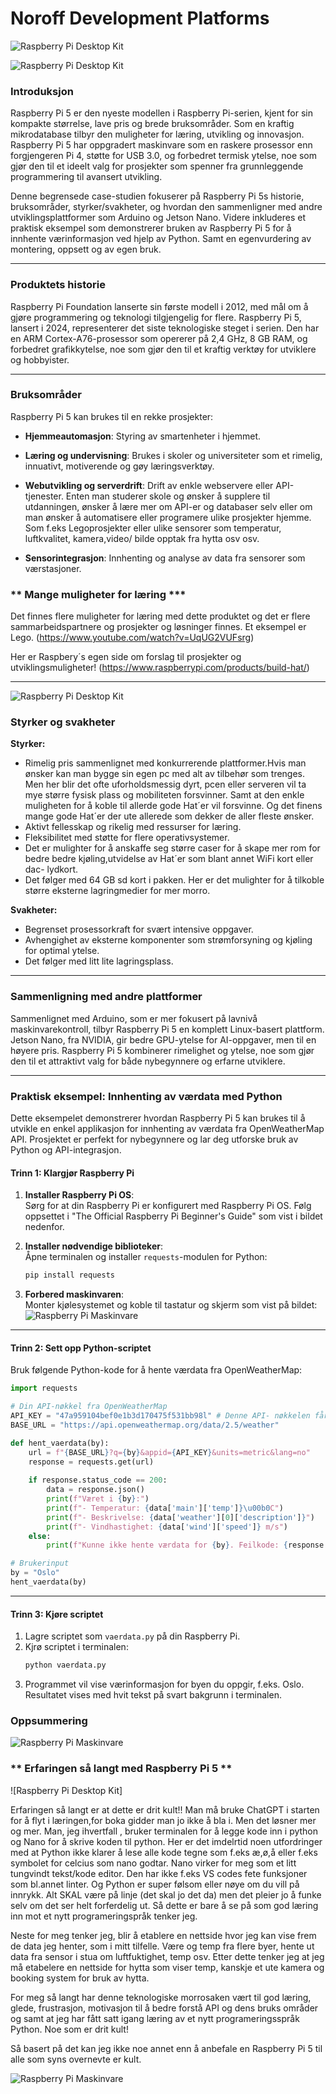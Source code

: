 # Noroff Development Platforms

![Raspberry Pi Desktop Kit](https://github.com/ChristianWestby/Raspberry-Pi-5-product-case-study.md/blob/main/public/images/api_project_setup.jpg)

![Raspberry Pi Desktop Kit](https://github.com/ChristianWestby/Raspberry-Pi-5-product-case-study.md/blob/main/public/images/oversiktsbilde.jpg)


### **Introduksjon**
Raspberry Pi 5 er den nyeste modellen i Raspberry Pi-serien, kjent for sin kompakte størrelse, lave pris og brede bruksområder. Som en kraftig mikrodatabase tilbyr den muligheter for læring, utvikling og innovasjon. Raspberry Pi 5 har oppgradert maskinvare som en raskere prosessor enn forgjengeren Pi 4, støtte for USB 3.0, og forbedret termisk ytelse, noe som gjør den til et ideelt valg for prosjekter som spenner fra grunnleggende programmering til avansert utvikling.

Denne begrensede case-studien fokuserer på Raspberry Pi 5s historie, bruksområder, styrker/svakheter, og hvordan den sammenligner med andre utviklingsplattformer som Arduino og Jetson Nano. Videre inkluderes et praktisk eksempel som demonstrerer bruken av Raspberry Pi 5 for å innhente værinformasjon ved hjelp av Python.
Samt en egenvurdering av montering, oppsett og av egen bruk. 

---

### **Produktets historie**
Raspberry Pi Foundation lanserte sin første modell i 2012, med mål om å gjøre programmering og teknologi tilgjengelig for flere. Raspberry Pi 5, lansert i 2024, representerer det siste teknologiske steget i serien. Den har en ARM Cortex-A76-prosessor som opererer på 2,4 GHz, 8 GB RAM, og forbedret grafikkytelse, noe som gjør den til et kraftig verktøy for utviklere og hobbyister.

---

### **Bruksområder**
Raspberry Pi 5 kan brukes til en rekke prosjekter:
- **Hjemmeautomasjon**: Styring av smartenheter i hjemmet.  
- **Læring og undervisning**: Brukes i skoler og universiteter som et rimelig, innuativt, motiverende og gøy læringsverktøy.  
- **Webutvikling og serverdrift**: Drift av enkle webservere eller API-tjenester. Enten man studerer skole og ønsker å supplere til utdanningen, ønsker å lære mer om API-er og databaser selv eller om man ønsker å automatisere eller programere ulike prosjekter hjemme. Som f.eks Legoprosjekter  eller ulike sensorer som temperatur, luftkvalitet, kamera,video/ bilde opptak fra hytta osv osv.

- **Sensorintegrasjon**: Innhenting og analyse av data fra sensorer som værstasjoner.  

### ** Mange muligheter for læring ***
Det finnes flere muligheter for læring med dette produktet og det er flere sammarbeidspartnere og prosjekter og løsninger finnes. 
Et eksempel er Lego.
(https://www.youtube.com/watch?v=UqUG2VUFsrg)

Her er Raspbery´s egen side om forslag til prosjekter og utviklingsmuligheter!
(https://www.raspberrypi.com/products/build-hat/)

---
![Raspberry Pi Desktop Kit](public/images/legomotor.jpg)

### **Styrker og svakheter**
**Styrker:**  
- Rimelig pris sammenlignet med konkurrerende plattformer.Hvis man ønsker kan man bygge sin egen pc med alt av tilbehør som trenges. Men her blir det ofte
uforholdsmessig dyrt, pcen eller serveren vil ta mye større fysisk plass og mobiliteten forsvinner. Samt at den enkle muligheten for å koble til allerde gode 
Hat´er vil forsvinne. Og det finens mange gode Hat´er der ute allerede som dekker de aller fleste ønsker.    
- Aktivt fellesskap og rikelig med ressurser for læring.  
- Fleksibilitet med støtte for flere operativsystemer.  
- Det er mulighter for å anskaffe seg større caser for å skape mer rom for bedre bedre kjøling,utvidelse av Hat´er som blant annet WiFi kort eller dac- lydkort.
- Det følger med 64 GB sd kort i pakken. Her er det mulighter for å tilkoble større eksterne lagringmedier for mer morro.  

**Svakheter:**  
- Begrenset prosessorkraft for svært intensive oppgaver.  
- Avhengighet av eksterne komponenter som strømforsyning og kjøling for optimal ytelse.  
- Det følger med litt lite lagringsplass. 

---

### **Sammenligning med andre plattformer**
Sammenlignet med Arduino, som er mer fokusert på lavnivå maskinvarekontroll, tilbyr Raspberry Pi 5 en komplett Linux-basert plattform. Jetson Nano, fra NVIDIA, gir bedre GPU-ytelse for AI-oppgaver, men til en høyere pris. Raspberry Pi 5 kombinerer rimelighet og ytelse, noe som gjør den til et attraktivt valg for både nybegynnere og erfarne utviklere.

---

### **Praktisk eksempel: Innhenting av værdata med Python**
Dette eksempelet demonstrerer hvordan Raspberry Pi 5 kan brukes til å utvikle en enkel applikasjon for innhenting av værdata fra OpenWeatherMap API. Prosjektet er perfekt for nybegynnere og lar deg utforske bruk av Python og API-integrasjon.

#### **Trinn 1: Klargjør Raspberry Pi**
1. **Installer Raspberry Pi OS**:  
   Sørg for at din Raspberry Pi er konfigurert med Raspberry Pi OS. Følg oppsettet i "The Official Raspberry Pi Beginner's Guide" som vist i bildet nedenfor.  


2. **Installer nødvendige biblioteker**:  
   Åpne terminalen og installer `requests`-modulen for Python:  
   ```bash
   pip install requests
   ```

3. **Forbered maskinvaren**:  
   Monter kjølesystemet og koble til tastatur og skjerm som vist på bildet:  
   ![Raspberry Pi Maskinvare](https://github.com/ChristianWestby/Raspberry-Pi-5-product-case-study.md/blob/main/public/images/montering.jpg)

---

#### **Trinn 2: Sett opp Python-scriptet**
Bruk følgende Python-kode for å hente værdata fra OpenWeatherMap:

```python
import requests

# Din API-nøkkel fra OpenWeatherMap
API_KEY = "47a959104bef0e1b3d170475f531bb98l" # Denne API- nøkkelen får man tilsendt og man legger den bare inn i koden. 
BASE_URL = "https://api.openweathermap.org/data/2.5/weather"

def hent_vaerdata(by):
    url = f"{BASE_URL}?q={by}&appid={API_KEY}&units=metric&lang=no"
    response = requests.get(url)
    
    if response.status_code == 200:
        data = response.json()
        print(f"Været i {by}:")
        print(f"- Temperatur: {data['main']['temp']}\u00b0C")
        print(f"- Beskrivelse: {data['weather'][0]['description']}")
        print(f"- Vindhastighet: {data['wind']['speed']} m/s")
    else:
        print(f"Kunne ikke hente værdata for {by}. Feilkode: {response.status_code}")

# Brukerinput
by = "Oslo"
hent_vaerdata(by)
```

---

#### **Trinn 3: Kjøre scriptet**
1. Lagre scriptet som `vaerdata.py` på din Raspberry Pi.  
2. Kjrø scriptet i terminalen:  
   ```bash
   python vaerdata.py
   ```
3. Programmet vil vise værinformasjon for byen du oppgir, f.eks. Oslo. Resultatet vises med hvit tekst på svart bakgrunn i terminalen.




### **Oppsummering**


![Raspberry Pi Maskinvare](https://github.com/ChristianWestby/Raspberry-Pi-5-product-case-study.md/blob/main/images/muligheter.jpg)

### ** Erfaringen så langt med Raspberry Pi 5 **
![Raspberry Pi Desktop Kit]

Erfaringen så langt er at dette er drit kult!!  Man må bruke ChatGPT i starten for å flyt i læringen,for boka gidder man jo ikke å bla i. Men det løsner mer og mer. Man, jeg ihvertfall , bruker terminalen for å legge kode inn i python og Nano for å skrive koden til python. Her er det imdelrtid noen utfordringer med at Python ikke klarer å lese alle kode tegne som f.eks æ,ø,å eller f.eks symbolet for celcius som nano godtar.
Nano virker for meg som et litt tungvindt tekst/kode editor. Den har ikke f.eks VS codes fete funksjoner som bl.annet linter.
Og Python er super følsom eller nøye om du vill på innrykk. Alt SKAL være på linje (det skal jo det da) men det pleier jo å funke selv om det ser helt forferdelig ut. 
Så dette er bare å se på som god læring inn mot et nytt programeringspråk tenker jeg.

Neste for meg tenker jeg, blir å etablere en nettside hvor jeg kan vise frem de data jeg henter, som i mitt tilfelle. Være og temp fra flere byer, hente ut data fra sensor i stua om luftfuktighet, temp osv. 
Etter dette tenker jeg at jeg må etabelere en nettside for hytta som viser temp, kanskje et ute kamera og booking system for bruk av hytta. 

For meg så langt har denne teknologiske morrosaken vært til god læring, glede, frustrasjon, motivasjon til å bedre forstå API og dens bruks områder og samt at jeg har fått satt igang læring av et nytt programeringsspråk Python. Noe som er drit kult!

Så basert på det kan jeg ikke noe annet enn å anbefale en Raspberry Pi 5 til alle som syns overnevte er kult. 


![Raspberry Pi Maskinvare](https://github.com/ChristianWestby/Raspberry-Pi-5-product-case-study.md/main/public/images/nerdatwork.jpg)
